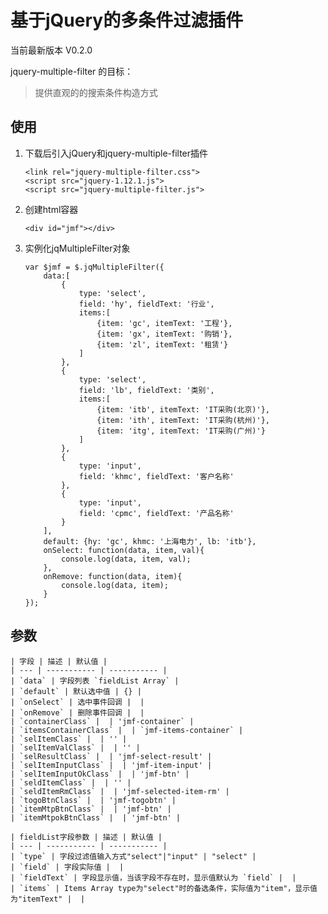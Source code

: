 # 基于jQuery的多条件过滤插件
  当前最新版本 V0.2.0

jquery-multiple-filter 的目标：

> 提供直观的的搜索条件构造方式

## 使用

1. 下载后引入jQuery和jquery-multiple-filter插件

	```
	<link rel="jquery-multiple-filter.css">
  	<script src="jquery-1.12.1.js">
  	<script src="jquery-multiple-filter.js">
	```
2. 创建html容器

	```
	<div id="jmf"></div>
	```
3. 实例化jqMultipleFilter对象

	```
	var $jmf = $.jqMultipleFilter({
		data:[
            {
                type: 'select',
                field: 'hy', fieldText: '行业',
                items:[
                    {item: 'gc', itemText: '工程'},
                    {item: 'gx', itemText: '购销'},
                    {item: 'zl', itemText: '租赁'}
                ]
            },
            {
                type: 'select',
                field: 'lb', fieldText: '类别',
                items:[
                    {item: 'itb', itemText: 'IT采购(北京)'},
                    {item: 'ith', itemText: 'IT采购(杭州)'},
                    {item: 'itg', itemText: 'IT采购(广州)'}
                ]
            },
            {
                type: 'input',
                field: 'khmc', fieldText: '客户名称'
            },
            {
                type: 'input',
                field: 'cpmc', fieldText: '产品名称'
            }
        ],
        default: {hy: 'gc', khmc: '上海电力', lb: 'itb'},
        onSelect: function(data, item, val){
            console.log(data, item, val);
        },
        onRemove: function(data, item){
            console.log(data, item);
        }
	});
	```
## 参数

    | 字段 | 描述 | 默认值 |
    | --- | ----------- | ----------- |
    | `data` | 字段列表 `fieldList Array` |
    | `default` | 默认选中值 | {} |
    | `onSelect` | 选中事件回调 |  |
    | `onRemove` | 删除事件回调 |  |
    | `containerClass` |  | 'jmf-container` |
    | `itemsContainerClass` |  | `jmf-items-container` |
    | `selItemClass` |  | '' |
    | `selItemValClass` |  | '' |
    | `selResultClass` |  | 'jmf-select-result' |
    | `selItemInputClass` |  | 'jmf-item-input' |
    | `selItemInputOkClass` |  | 'jmf-btn' |
    | `seldItemClass` |  | '' |
    | `seldItemRmClass` |  | 'jmf-selected-item-rm' |
    | `togoBtnClass` |  | 'jmf-togobtn' |
    | `itemMtpBtnClass` |  | 'jmf-btn' |
    | `itemMtpokBtnClass` |  | 'jmf-btn' |

    | fieldList字段参数 | 描述 | 默认值 |
    | --- | ----------- | ----------- |
    | `type` | 字段过滤值输入方式"select"|"input" | "select" |
    | `field` | 字段实际值 |  |
    | `fieldText` | 字段显示值，当该字段不存在时，显示值默认为 `field` |  |
    | `items` | Items Array type为"select"时的备选条件，实际值为"item"，显示值为"itemText" |  |
